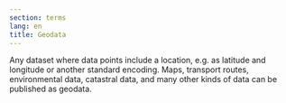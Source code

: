 ```yaml
---
section: terms
lang: en
title: Geodata
---
```


Any dataset where data points include a location, e.g. as latitude and longitude or another standard encoding. Maps, transport routes, environmental data, catastral data, and many other kinds of data can be published as geodata.
